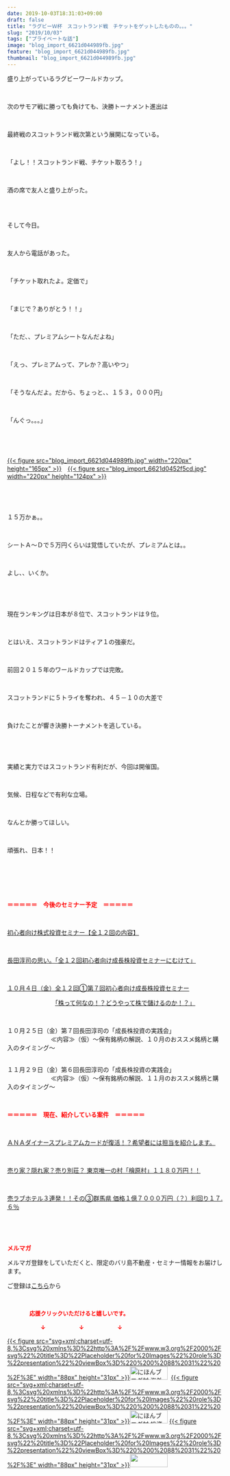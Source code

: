 ```yaml
---
date: 2019-10-03T18:31:03+09:00
draft: false
title: "ラグビーＷ杯　スコットランド戦　チケットをゲットしたものの。。。"
slug: "2019/10/03"
tags: ["プライベートな話"]
image: "blog_import_6621d044989fb.jpg"
feature: "blog_import_6621d044989fb.jpg"
thumbnail: "blog_import_6621d044989fb.jpg"
---
```

<p>盛り上がっているラグビーワールドカップ。</p><p> </p><p>次のサモア戦に勝っても負けても、決勝トーナメント進出は</p><p> </p><p>最終戦のスコットランド戦次第という展開になっている。</p><p> </p><p>「よし！！スコットランド戦、チケット取ろう！」</p><p> </p><p>酒の席で友人と盛り上がった。</p><p> </p><p><br/>そして今日。</p><p> </p><p>友人から電話があった。</p><p> </p><p>「チケット取れたよ。定価で」</p><p> </p><p>「まじで？ありがとう！！」</p><p> </p><p>「ただ、、プレミアムシートなんだよね」</p><p> </p><p>「えっ、プレミアムって、アレか？高いやつ」</p><p> </p><p>「そうなんだよ。だから、ちょっと、、１５３，０００円」</p><p> </p><p>「んぐっ。。。」</p><p> </p><p> </p><p><a href="blog_import_6621d044989fb.jpg">{{< figure src="blog_import_6621d044989fb.jpg" width="220px" height="165px" >}}</a>　<a href="blog_import_6621d0452f5cd.jpg">{{< figure src="blog_import_6621d0452f5cd.jpg" width="220px" height="124px" >}}</a></p><p> </p><p> </p><p>１５万かぁ。。</p><p> </p><p>シートＡ～Ｄで５万円くらいは覚悟していたが、プレミアムとは。。</p><p> </p><p>よし、、いくか。</p><p> </p><p> </p><p>現在ランキングは日本が８位で、スコットランドは９位。</p><p> </p><p>とはいえ、スコットランドはティア１の強豪だ。</p><p> </p><p>前回２０１５年のワールドカップでは完敗。</p><p> </p><p>スコットランドに５トライを奪われ、４５－１０の大差で</p><p> </p><p>負けたことが響き決勝トーナメントを逃している。</p><p> </p><p> </p><p>実績と実力ではスコットランド有利だが、今回は開催国。</p><p> </p><p>気候、日程などで有利な立場。</p><p> </p><p>なんとか勝ってほしい。</p><p> </p><p>頑張れ、日本！！</p><p> </p><p> </p><p> </p><p><span style="font-weight: bold;"><span style="color: rgb(255, 0, 0);">＝＝＝＝＝　今後のセミナー予定　＝＝＝＝＝</span></span></p><p> </p><p><a href="https://ameblo.jp/baliclub/entry-12526587328.html" target="_blank">初心者向け株式投資セミナー【全１２回の内容】</a></p><p> </p><p><span style="color: rgb(255, 0, 0);"><a href="https://ameblo.jp/baliclub/entry-12526985641.html" target="_blank">長田淳司の思い。「全１２回初心者向け成長株投資セミナーにむけて」</a></span></p><p> </p><p><a href="https://ameblo.jp/baliclub/entry-12526711173.html" target="_blank">１０月４日（金）全１２回①第７回初心者向け成長株投資セミナー</a></p><p>　　　　　　　　<a href="https://ameblo.jp/baliclub/entry-12526711173.html" target="_blank">「株って何なの！？どうやって株で儲けるのか！？」</a></p><p> </p><p>１０月２５日（金）第７回長田淳司の「成長株投資の実践会」<br/> 　　　　　　　≪内容≫（仮）～保有銘柄の解説、１０月のおススメ銘柄と購入のタイミング～</p><p><br/>１１月２９日（金）第６回長田淳司の「成長株投資の実践会」<br/> 　　　　　　　≪内容≫（仮）～保有銘柄の解説、１１月のおススメ銘柄と購入のタイミング～</p><p> </p><p><span style="font-weight: bold;"><span style="color: rgb(255, 0, 0);">＝＝＝＝＝　現在、紹介している案件　＝＝＝＝＝</span></span></p><p> </p><p><a href="https://ameblo.jp/baliclub/entry-12529998383.html" target="_blank">ＡＮＡダイナースプレミアムカードが復活！？希望者には担当を紹介します。</a></p><p> </p><p><a href="https://ameblo.jp/baliclub/entry-12500415311.html" target="_blank">売り家？隠れ家？売り別荘？ 東京唯一の村「檜原村」１１８０万円！！</a></p><p> </p><p><a href="https://ameblo.jp/baliclub/entry-12504218353.html" target="_blank">売ラブホテル３連発！！その③群馬県 価格１億７０００万円（？）利回り１７.６％</a></p><p> </p><p> </p><p><span style="font-weight: bold;"><span style="color: rgb(255, 0, 0);">メルマガ</span></span></p><p>メルマガ登録をしていただくと、限定のバリ島不動産・セミナー情報をお届けします。</p><p>ご登録は<a href="f9eeVI" target="_blank">こちら</a>から</p><p style="text-align: center;"> </p><p><font color="#ff0000" size="2"><strong>　　　　応援クリックいただけると嬉しいです。</strong></font></p><p><font color="#ff0000" size="2"><strong>　　　　　　↓　　　　　　↓　　　　　　↓</strong></font></p><p><a href="ranking.html?p_cid=01260127" id="&amp;blogmura_banner">{{< figure src="svg+xml;charset=utf-8,%3Csvg%20xmlns%3D%22http%3A%2F%2Fwww.w3.org%2F2000%2Fsvg%22%20title%3D%22Placeholder%20for%20Images%22%20role%3D%22presentation%22%20viewBox%3D%220%200%2088%2031%22%20%2F%3E" width="88px" height="31px" >}}<noscript><img alt="にほんブログ村 海外生活ブログ バリ島情報へ" border="0" height="31" src="//overseas.blogmura.com/bali/img/bali88_31.gif" width="88"></noscript></a>  <a href="ranking.html?p_cid=01260127" id="&amp;blogmura_banner">{{< figure src="svg+xml;charset=utf-8,%3Csvg%20xmlns%3D%22http%3A%2F%2Fwww.w3.org%2F2000%2Fsvg%22%20title%3D%22Placeholder%20for%20Images%22%20role%3D%22presentation%22%20viewBox%3D%220%200%2088%2031%22%20%2F%3E" width="88px" height="31px" >}}<noscript><img alt="にほんブログ村 投資ブログ 不動産投資へ" border="0" height="31" src="//investment.blogmura.com/hudousantoushi/img/hudousantoushi88_31.gif" width="88"></noscript></a> <a href="link.php?1804582" title="人気ブログランキングへ">{{< figure src="svg+xml;charset=utf-8,%3Csvg%20xmlns%3D%22http%3A%2F%2Fwww.w3.org%2F2000%2Fsvg%22%20title%3D%22Placeholder%20for%20Images%22%20role%3D%22presentation%22%20viewBox%3D%220%200%2088%2031%22%20%2F%3E" width="88px" height="31px" >}}<noscript><img border="0" height="31" src="https://blog.with2.net/img/banner/banner_22.gif" width="88"></noscript></a></p>

